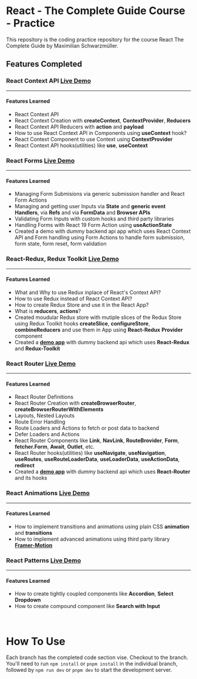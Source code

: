 # React - The Complete Guide Course - Practice

This repository is the coding practice repository for the course React The Complete Guide by Maximilian Schwarzmüller.

## Features Completed

### React Context API <a rel="noopener noreferrer" target="_blank" href="https://react-food-order-app-chi.vercel.app/">Live Demo</a>
---
#### Features Learned
- React Context API
- React Context Creation with **createContext**, **ContextProvider**, **Reducers**
- React Context API Reducers with **action** and **payload**
- How to use React Context API in Components using **useContext** hook?
- React Context Component to use Context using **ContextProvider**
- React Context API hooks(utilities) like **use**, **useContext**

### React Forms <a rel="noopener noreferrer" target="_blank" href="https://forms-opinions-board.vercel.app/">Live Demo</a>
---
#### Features Learned
- Managing Form Submisions via generic submission handler and React Form Actions
- Managing and getting user Inputs via **State** and **generic event Handlers**, via **Refs** and via **FormData** and **Browser APIs**
- Validating Form Inputs with custom hooks and third party libraries
- Handling Forms with React 19 Form Action using **useActionState**
- Created a demo with dummy backend api app which uses React Context API and Form handling using Form Actions to handle form submission, form state, form reset, form validation

### React-Redux, Redux Toolkit <a rel="noopener noreferrer" target="_blank" href="https://react-complete-guide-redux.vercel.app/">Live Demo</a>
---
#### Features Learned
- What and Why to use Redux inplace of React's Context API?
- How to use Redux instead of React Context API?
- How to create Redux Store and use it in the React App?
- What is **reducers**, **actions**?
- Created moudular Redux store with mutiple slices of the Redux Store using Redux Toolkit hooks **createSlice**, **configureStore**, **combineReducers** and use them in App using **React-Redux** **Provider** component
- Created a **<a rel="noopener noreferrer" target="_blank" href="https://react-complete-guide-redux.vercel.app/">demo app</a>** with dummy backend api which uses **React-Redux** and 
**Redux-Toolkit**

### React Router <a rel="noopener noreferrer" target="_blank" href="https://react-router-pearl-six.vercel.app/">Live Demo</a>
---
#### Features Learned
- React Router Definitions
- React Router Creation with **createBrowserRouter**, **createBrowserRouterWithElements**
- Layouts, Nested Layouts
- Route Error Handling
- Route Loaders and Actions to fetch or post data to backend
- Defer Loaders and Actions
- React Router Components like **Link**, **NavLink**, **RouteBrovider**, **Form**, **fetcher.Form**, **Await**, **Outlet**,  etc.
- React Router hooks(utilities) like **useNavigate**, **useNavigation**, **useRoutes**, **useRouteLoaderData**, **useLoaderData**, **useActionData**, **redirect**
- Created a **<a rel="noopener noreferrer" target="_blank" href="https://react-router-pearl-six.vercel.app/">demo app</a>** with dummy backend api which uses **React-Router** and its hooks

### React Animations <a rel="noopener noreferrer" target="_blank" href="https://react-animations-framer-motion.vercel.app/">Live Demo</a>
---
#### Features Learned
- How to implement transitions and animations using plain CSS **animation** and **transitions**
- How to implement advanced animations using third party library <a rel="noopener noreferrer" target="_blank" href="https://motion.dev/docs">**Framer-Motion**</a>

### React Patterns <a rel="noopener noreferrer" target="_blank" href="https://reactpatterns.vercel.app/">Live Demo</a>
---
#### Features Learned
- How to create tightly coupled components like **Accordion**, **Select Dropdown**
- How to create compound component like **Search with Input**

<br />

# How To Use

Each branch has the completed code section vise. Checkout to the branch. 
You'll need to run `npm install` or `pnpm install` in the individual branch, followed by `npm run dev` or `pnpm dev` to start the development server.
